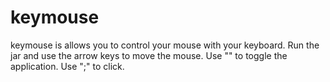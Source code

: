 # keymouse

keymouse is allows you to control your mouse with your keyboard.
Run the jar and use the arrow keys to move the mouse.
Use "\" to toggle the application.
Use ";" to click.
